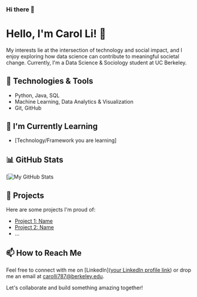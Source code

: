 ### Hi there 👋

<!--
**carolli787/carolli787** is a ✨ _special_ ✨ repository because its `README.md` (this file) appears on your GitHub profile.

Here are some ideas to get you started:

- 🔭 I’m currently working on ...
- 🌱 I’m currently learning ...
- 👯 I’m looking to collaborate on ...
- 🤔 I’m looking for help with ...
- 💬 Ask me about ...
- 📫 How to reach me: ...
- 😄 Pronouns: ...
- ⚡ Fun fact: ...
-->

# Hello, I'm Carol Li! 👋

My interests lie at the intersection of technology and social impact, and I enjoy exploring how data science can contribute to meaningful societal change. Currently, I'm a Data Science & Sociology student at UC Berkeley. 

## 🔧 Technologies & Tools

- Python, Java, SQL
- Machine Learning, Data Analytics & Visualization
- Git, GitHub

## 🌱 I'm Currently Learning

- [Technology/Framework you are learning]

## 📊 GitHub Stats

[![My GitHub Stats](https://github-readme-stats.vercel.app/api?username=carolli787&show_icons=true&count_private=true&hide=contribs,prs)

## 🚀 Projects

Here are some projects I'm proud of:

- [Project 1: Name](link)
- [Project 2: Name](link)
- ...

## 📫 How to Reach Me

Feel free to connect with me on [LinkedIn]([your LinkedIn profile link](https://www.linkedin.com/in/carol-lli/)) or drop me an email at [carolli787@berkeley.edu](carolli787@berkeley.edu).

Let's collaborate and build something amazing together!

